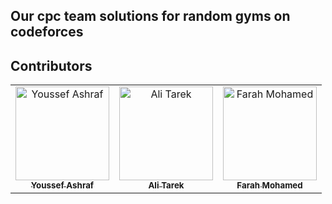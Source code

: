 ## Our cpc team solutions for random gyms on codeforces



## Contributors <a name = "Contributors"></a>

<table>
  <tr>
    <td align="center">
    <a href="https://github.com/Youssef-Ashraf71" target="_black">
    <img src="https://avatars.githubusercontent.com/u/83988379?v=4" width="150px;" alt="Youssef Ashraf"/>
    <br />
    <sub><b>Youssef Ashraf</b></sub></a>
    </td>
<td align="center">
    <a href="https://github.com/alitarek0" target="_black">
    <img src="https://avatars.githubusercontent.com/u/60123581?v=4" width="150px;" alt="Ali Tarek"/>
    <br />
    <sub><b>Ali Tarek</b></sub></a>
    </td>
 <td align="center">
    <a href="https://github.com/farah-moh" target="_black">
    <img src="https://avatars.githubusercontent.com/u/60123581?v=4" width="150px;" alt="Farah Mohamed"/>
    <br />
    <sub><b>Farah Mohamed</b></sub></a>
    </td>
      </tr>
 </table>
